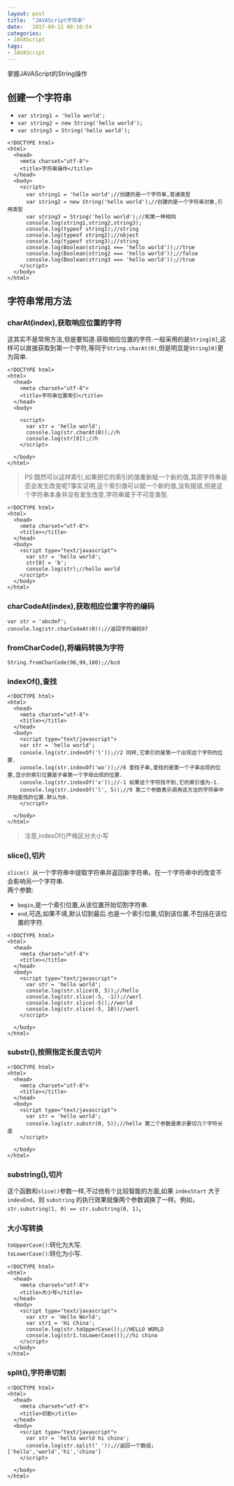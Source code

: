 ```yaml
---
layout: post
title:  "JAVAScript字符串"
date:   2017-09-12 08:16:54
categories:
- JAVAScript
tags:
- JAVAScript
---
```




掌握JAVAScript的String操作





## 创建一个字符串

- `var string1 = 'hello world';`
- `var string2 = new String('hello world');`
- `var string3 = String('hello world');`

```
<!DOCTYPE html>
<html>
  <head>
    <meta charset="utf-8">
    <title>字符串操作</title>
  </head>
  <body>
    <script>
      var string1 = 'hello world';//创建的是一个字符串,普通类型
      var string2 = new String('hello world');//创建的是一个字符串对象,引用类型
      var string3 = String('hello world');//和第一种相同
      console.log(string1,string2,string3);
      console.log(typeof string1);//string
      console.log(typeof string2);//object
      console.log(typeof string3);//string
      console.log(Boolean(string1 === 'hello world'));//true
      console.log(Boolean(string2 === 'hello world'));//false
      console.log(Boolean(string3 === 'hello world'));//true
    </script>
  </body>
</html>
```

## 字符串常用方法

### charAt(index),获取响应位置的字符

这其实不是常用方法,但是要知道.获取相应位置的字符.一般采用的是`String[0]`,这样可以直接获取到第一个字符,等同于`String.charAt(0)`,但是明显是`String[0]`更为简单.

```
<!DOCTYPE html>
<html>
  <head>
    <meta charset="utf-8">
    <title>字符串位置索引</title>
  </head>
  <body>

    <script>
      var str = 'hello world';
      console.log(str.charAt(0));//h
      console.log(str[0]);//h
    </script>

  </body>
</html>
```
> PS:既然可以这样索引,如果把它的索引的值重新赋一个新的值,其原字符串是否会发生改变呢?事实证明,这个索引值可以赋一个新的值,没有报错,但是这个字符串本身并没有发生改变,字符串属于不可变类型.

```
<!DOCTYPE html>
<html>
  <head>
    <meta charset="utf-8">
    <title></title>
  </head>
  <body>
    <script type="text/javascript">
      var str = 'hello world';
      str[0] = 'b';
      console.log(str);//hello world
    </script>
  </body>
</html>
```

### charCodeAt(index),获取相应位置字符的编码

```
var str = 'abcdef';
console.log(str.charCodeAt(0));//返回字符编码97
```

### fromCharCode(),将编码转换为字符

```
String.fromCharCode(98,99,100);//bcd
```

### indexOf(),查找

```
<!DOCTYPE html>
<html>
  <head>
    <meta charset="utf-8">
    <title></title>
  </head>
  <body>
    <script type="text/javascript">
    var str = 'hello world';
    console.log(str.indexOf('l'));//2 同样,它索引的是第一个出现这个字符的位置.
    console.log(str.indexOf('wo'));//6 查找子串,查找的是第一个子串出现的位置,显示的索引位置是子串第一个字母出现的位置.
    console.log(str.indexOf('x'));//-1 如果这个字符找不到,它的索引值为-1.
    console.log(str.indexOf('l', 5));//9 第二个参数表示调用该方法的字符串中开始查找的位置.默认为0.
    </script>

  </body>
</html>
```

> 注意,indexOf()严格区分大小写

### slice(),切片

`slice() `从一个字符串中提取字符串并返回新字符串。在一个字符串中的改变不会影响另一个字符串.       
两个参数:

- `begin`,是一个索引位置,从该位置开始切割字符串.
- `end`,可选,如果不填,默认切到最后.也是一个索引位置,切到该位置.不包括在该位置的字符.

```
<!DOCTYPE html>
<html>
  <head>
    <meta charset="utf-8">
    <title></title>
  </head>
  <body>
    <script type="text/javascript">
      var str = 'hello world';
      console.log(str.slice(0, 5));//hello
      console.log(str.slice(-5, -1));//worl
      console.log(str.slice(-5));//world
      console.log(str.slice(-5, 10))//worl
    </script>

  </body>
</html>
```

### substr(),按照指定长度去切片

```
<!DOCTYPE html>
<html>
  <head>
    <meta charset="utf-8">
    <title></title>
  </head>
  <body>
    <script type="text/javascript">
      var str = 'hello world';
      console.log(str.substr(0, 5));//hello 第二个参数是表示要切几个字符长度
    </script>

  </body>
</html>
```

### substring(),切片

这个函数和`slice()`参数一样,不过他有个比较智能的方面,如果 `indexStart` 大于 `indexEnd`，则 `substring` 的执行效果就像两个参数调换了一样。例如，`str.substring(1, 0) == str.substring(0, 1)`。

### 大小写转换

`toUpperCase()`:转化为大写.      
`toLowerCase()`:转化为小写.

```
<!DOCTYPE html>
<html>
  <head>
    <meta charset="utf-8">
    <title>大小写</title>
  </head>
  <body>
    <script type="text/javascript">
      var str = 'Hello World';
      var str1 = 'Hi China';
      console.log(str.toUpperCase());//HELLO WORLD
      console.log(str1.toLowerCase());//hi china
    </script>
  </body>
</html>
```

### split(),字符串切割

```
<!DOCTYPE html>
<html>
  <head>
    <meta charset="utf-8">
    <title>切割</title>
  </head>
  <body>
    <script type="text/javascript">
      var str = 'hello world hi china';
      console.log(str.split(' '));//返回一个数组;['hello','world','hi','china']
    </script>

  </body>
</html>
```
